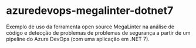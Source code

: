 # azuredevops-megalinter-dotnet7
Exemplo de uso da ferramenta open source MegaLinter na análise de código e detecção de problemas de problemas de segurança a partir de um pipeline do Azure DevOps (com uma aplicação em .NET 7). 
